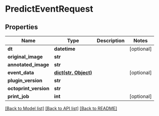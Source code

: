# PredictEventRequest

## Properties
Name | Type | Description | Notes
------------ | ------------- | ------------- | -------------
**dt** | **datetime** |  | [optional] 
**original_image** | **str** |  | 
**annotated_image** | **str** |  | 
**event_data** | [**dict(str, Object)**](Object.md) |  | [optional] 
**plugin_version** | **str** |  | 
**octoprint_version** | **str** |  | 
**print_job** | **int** |  | [optional] 

[[Back to Model list]](../README.md#documentation-for-models) [[Back to API list]](../README.md#documentation-for-api-endpoints) [[Back to README]](../README.md)

